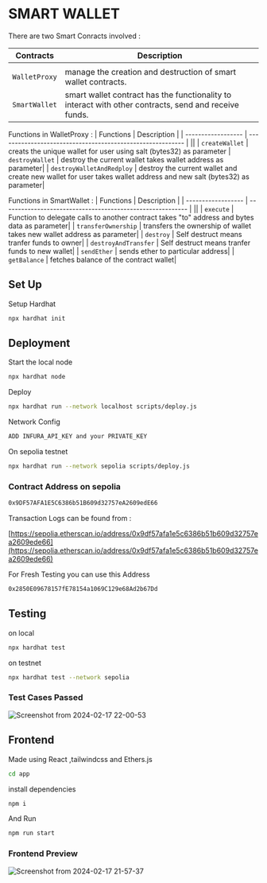 # SMART WALLET


There are two Smart Conracts involved :


| Contracts        | Description                                                |
| ------------------ | ---------------------------------------------------------- |
||
| `WalletProxy` |  manage the creation and destruction of smart wallet contracts.
| `SmartWallet` | smart wallet contract has the functionality to interact with other contracts, send and receive funds.|

Functions in WalletProxy : 
| Functions       | Description                                                |
| ------------------ | ---------------------------------------------------------- |
||
| `createWallet` |  creats the unique wallet for user using salt (bytes32) as parameter
| `destroyWallet` | destroy the current wallet takes wallet address as parameter|
| `destroyWalletAndRedploy` | destroy the current wallet and create new wallet for user takes wallet address and new salt (bytes32) as parameter|

Functions in SmartWallet : 
| Functions       | Description                                                |
| ------------------ | ---------------------------------------------------------- |
|| 
| `execute` |  Function to delegate calls to another contract takes "to" address and bytes data as parameter|
| `transferOwnership` | transfers the ownership of wallet takes new wallet address as parameter|
| `destroy` | Self destruct means tranfer funds to owner|
| `destroyAndTransfer` | Self destruct means tranfer funds to new wallet|
| `sendEther` | sends ether to particular address|
| `getBalance` | fetches balance of the contract wallet|


## Set Up

Setup Hardhat

```bash
npx hardhat init
```

## Deployment

Start the local node
```bash
npx hardhat node
```
Deploy
```bash
npx hardhat run --network localhost scripts/deploy.js
```

Network Config
```bash
ADD INFURA_API_KEY and your PRIVATE_KEY
```
On sepolia testnet
```bash
npx hardhat run --network sepolia scripts/deploy.js
```

### Contract Address on sepolia
```bash
0x9DF57AFA1E5C6386b51B609d32757eA2609edE66
```
Transaction Logs can be found from :

[https://sepolia.etherscan.io/address/0x9df57afa1e5c6386b51b609d32757ea2609ede66](https://sepolia.etherscan.io/address/0x9df57afa1e5c6386b51b609d32757ea2609ede66)

For Fresh Testing you can use this Address
```bash
0x2850E09678157fE78154a1069C129e68Ad2b67Dd
```

## Testing
on local
```bash
npx hardhat test
```
on testnet
```bash
npx hardhat test --network sepolia
```
### Test Cases Passed

![Screenshot from 2024-02-17 22-00-53](https://github.com/akasharora963/smart-wallet/assets/45670997/0af33122-e5cd-4865-bdbe-32b8fc156d2a)



## Frontend
Made using React ,tailwindcss and Ethers.js
```bash
cd app
```
install dependencies
```bash
npm i
```
And Run
```bash
npm run start
```
### Frontend Preview
![Screenshot from 2024-02-17 21-57-37](https://github.com/akasharora963/smart-wallet/assets/45670997/846e4ea6-5501-4274-b0e4-7fbb2c52da24)







    


